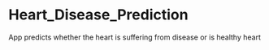 # Heart_Disease_Prediction
App predicts whether the heart is suffering from disease or is healthy heart
